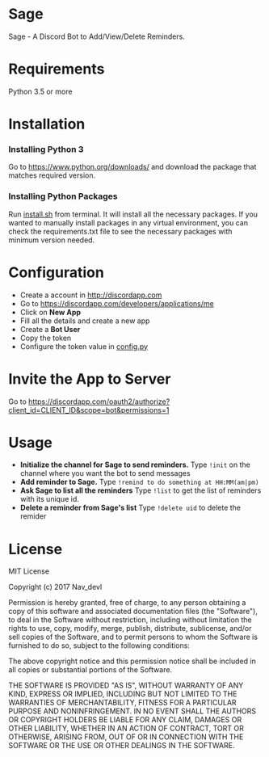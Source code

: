 # Sage
Sage - A Discord Bot to Add/View/Delete Reminders. 

# Requirements
Python 3.5 or more

# Installation
### Installing Python 3
Go to https://www.python.org/downloads/ and download the package that matches required version.
### Installing Python Packages
Run [install.sh](https://github.com/Navdevl/Sage/blob/master/install.sh) from terminal. It will install all the necessary packages. If you wanted to manually install packages in any virtual environment, you can check the requirements.txt file to see the necessary packages with minimum version needed.

# Configuration
- Create a account in http://discordapp.com
- Go to https://discordapp.com/developers/applications/me
- Click on **New App**
- Fill all the details and create a new app
- Create a **Bot User**
- Copy the token
- Configure the token value in [config.py](https://github.com/Navdevl/Sage/blob/master/config.py)

# Invite the App to Server
Go to https://discordapp.com/oauth2/authorize?client_id=CLIENT_ID&scope=bot&permissions=1

# Usage
- **Initialize the channel for Sage to send reminders.**
Type `!init` on the channel where you want the bot to send messages
- **Add reminder to Sage.**
Type `!remind to do something at HH:MM(am|pm)`
- **Ask Sage to list all the reminders**
Type `!list` to get the list of reminders with its unique id.
- **Delete a reminder from Sage's list**
Type `!delete uid` to delete the remider

# License
MIT License

Copyright (c) 2017 Nav_devl

Permission is hereby granted, free of charge, to any person obtaining a copy
of this software and associated documentation files (the "Software"), to deal
in the Software without restriction, including without limitation the rights
to use, copy, modify, merge, publish, distribute, sublicense, and/or sell
copies of the Software, and to permit persons to whom the Software is
furnished to do so, subject to the following conditions:

The above copyright notice and this permission notice shall be included in all
copies or substantial portions of the Software.

THE SOFTWARE IS PROVIDED "AS IS", WITHOUT WARRANTY OF ANY KIND, EXPRESS OR
IMPLIED, INCLUDING BUT NOT LIMITED TO THE WARRANTIES OF MERCHANTABILITY,
FITNESS FOR A PARTICULAR PURPOSE AND NONINFRINGEMENT. IN NO EVENT SHALL THE
AUTHORS OR COPYRIGHT HOLDERS BE LIABLE FOR ANY CLAIM, DAMAGES OR OTHER
LIABILITY, WHETHER IN AN ACTION OF CONTRACT, TORT OR OTHERWISE, ARISING FROM,
OUT OF OR IN CONNECTION WITH THE SOFTWARE OR THE USE OR OTHER DEALINGS IN THE
SOFTWARE.